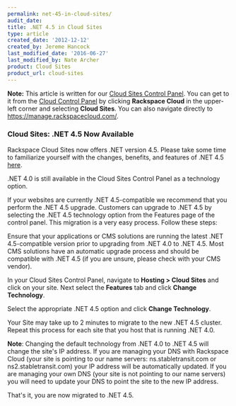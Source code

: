 ```yaml
---
permalink: net-45-in-cloud-sites/
audit_date:
title: .NET 4.5 in Cloud Sites
type: article
created_date: '2012-12-12'
created_by: Jereme Hancock
last_modified_date: '2016-06-27'
last_modified_by: Nate Archer
product: Cloud Sites
product_url: cloud-sites
---
```


**Note:** This article is written for our [Cloud Sites Control Panel](https://manage.rackspacecloud.com/). You can get to it from the [Cloud Control Panel](https://mycloud.rackspace.com) by clicking **Rackspace Cloud** in the upper-left corner and selecting **Cloud Sites**. You can also navigate directly to <https://manage.rackspacecloud.com/>.

### Cloud Sites: .NET 4.5 Now Available

Rackspace Cloud Sites now offers .NET version 4.5. Please take some time
to familiarize yourself with the changes, benefits, and features of .NET
4.5 [here](http://msdn.microsoft.com/en-us/library/ms171868.aspx).

.NET 4.0 is still available in the Cloud Sites Control Panel as a
technology option.

If your websites are currently .NET 4.5-compatible we recommend that you
perform the .NET 4.5 upgrade. Customers can upgrade to .NET 4.5 by
selecting the .NET 4.5 technology option from the Features page of the
control panel. This migration is a very easy process. Follow
these steps:

Ensure that your applications or CMS solutions are running
the latest .NET 4.5-compatible version prior to upgrading from .NET 4.0
to .NET 4.5. Most CMS solutions have an automatic upgrade process and
should be compatible with .NET 4.5 (if you are unsure, please check with
your CMS vendor).

In your Cloud Sites Control Panel, navigate to **Hosting > Cloud
Sites** and click on your site.  Next select the **Features** tab and
click **Change Technology**.

Select the appropriate .NET 4.5 option and click **Change
Technology**.

Your Site may take up to 2 minutes to migrate to the new .NET 4.5
cluster.  Repeat this process for each site that you host that is
running .NET 4.0.

**Note**: Changing the default technology from .NET 4.0 to .NET
4.5 will change the site's IP address. If you are managing your DNS with
Rackspace Cloud (your site is pointing to our name servers:
ns.stabletransit.com or ns2.stabletransit.com) your IP address will
be automatically updated. If you are managing your own DNS (your site is
not pointing to our name servers) you will need to update your DNS to
point the site to the new IP address.

That's it, you are now migrated to .NET 4.5.
